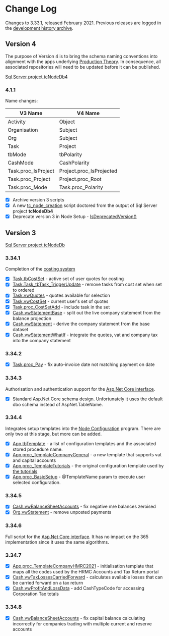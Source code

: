 # Change Log

Changes to 3.33.1, released February 2021. Previous releases are logged in the [development history archive](https://github.com/iamonnox/tradecontrol).

## Version 4

The purpose of Version 4 is to bring the schema naming conventions into alignment with the apps underlying [Production Theory](https://tradecontrol.github.io/articles/tc_production/). In consequence, all associated repositories will need to be updated before it can be published. 

[Sql Server project tcNodeDb4](https://github.com/TradeControl/sqlnode/tree/master/src/tcNodeDb4)

### 4.1.1

Name changes:

V3 Name | V4 Name
 -- | --
 Activity | Object
 Organisation | Subject
 Org | Subject
 Task | Project
 tbMode | tbPolarity
 CashMode | CashPolarity
 Task.proc_IsProject | Project.proc_IsProjected
 Task.proc_Project | Project.proc_Root
 Task.proc_Mode | Task.proc_Polarity

 - [x] Archive version 3 scripts
 - [x] A new [tc_node_creation](src/tcNode/scripts/tc_create_node.sql) script doctored from the output of Sql Server project **tcNodeDb4**
 - [x] Deprecate version 3 in Node Setup - [IsDeprecatedVersion()](src/tcNode/tcNodeConfig.cs)

## Version 3

[Sql Server project tcNodeDb](https://github.com/TradeControl/sqlnode/tree/master/src/tcNodeDb)

### 3.34.1

Completion of the [costing system](https://tradecontrol.github.io/tutorials/manufacturing#job-costing)

- [x] [Task.tbCostSet](src/tcNodeDb/Task/Tables/tbCostSet.sql) - active set of user quotes for costing
- [x] [Task.Task_tbTask_TriggerUpdate](src/tcNodeDb/Task/Tables/tbTask.sql) - remove tasks from cost set when set to ordered 
- [x] [Task.vwQuotes](src/tcNodeDb/Task/Views/vwQuotes.sql) - quotes available for selection
- [x] [Task.vwCostSet](src/tcNodeDb/Task/Views/vwCostSet.sql) - current user's set of quotes 
- [x] [Task.proc_CostSetAdd](src/tcNodeDb/Task/Stored%20Procedures/proc_CostSetAdd.sql) - include task in the set
- [x] [Cash.vwStatementBase](src/tcNodeDb/Cash/Views/vwStatementBase.sql) - split out the live company statement from the balance projection
- [x] [Cash.vwStatement](src/tcNodeDb/Cash/Views/vwStatement.sql) - derive the company statement from the base dataset
- [x] [Cash.vwStatementWhatIf](src/tcNodeDb/Cash/Views/vwStatementWhatIf.sql) - integrate the quotes, vat and company tax into the company statement 

### 3.34.2

- [x] [Task.proc_Pay](src/tcNodeDb/Task/Stored%20Procedures/proc_Pay.sql) - fix auto-invoice date not matching payment on date

### 3.34.3

Authorisation and authentication support for the [Asp.Net Core interface](https://github.com/tradecontrol/tradecontrol.web).

- [x] Standard Asp.Net Core schema design. Unfortunately it uses the default dbo schema instead of AspNet.TableName.

### 3.34.4 

Integrates setup templates into the [Node Configuration](https://tradecontrol.github.io/tutorials/installing-sqlnode#basic-setup) program. There are only two at this stage, but more can be added.

- [x] [App.tbTemplate](src/tcNodeDb/App/Tables/tbTemplate.sql) - a list of configuration templates and the associated stored procedure name.
- [x] [App.proc_TemplateCompanyGeneral](src/tcNodeDb/App/Stored%20Procedures/proc_TemplateCompanyGeneral.sql) - a new template that supports vat and capital accounts
- [x] [App.proc_TemplateTutorials](src/tcNodeDb/App/Stored%20Procedures/proc_TemplateTutorials.sql) - the original configuration template used by [the tutorials](https://tradecontrol.github.io/tutorials/overview)
- [x] [App.proc_BasicSetup](src/tcNodeDb/App/Stored%20Procedures/proc_BasicSetup.sql) - @TemplateName param to execute user selected configuration.

### 3.34.5

- [x] [Cash.vwBalanceSheetAccounts](src/tcNodeDb/Cash/Views/vwBalanceSheetAccounts.sql) - fix negative m/e balances zeroised
- [x] [Org.vwStatement](src/tcNodeDb/Org/Views/vwStatement.sql) - remove unposted payments

### 3.34.6

Full script for the [Asp.Net Core interface](https://github.com/tradecontrol/tradecontrol.web). It has no impact on the 365 implementation since it uses the same algorithms.

### 3.34.7

- [x] [App.proc_TemplateCompanyHMRC2021](src/tcNodeDb/App/Stored%20Procedures/proc_TemplateCompanyHMRC2021.sql) - initialisation template that maps all the codes used by the HRMC Accounts and Tax Return portal
- [x] [Cash.vwTaxLossesCarriedForward](src/tcNodeDb/Cash/Views/vwTaxLossesCarriedForward.sql) - calculates available losses that can be carried forward on a tax return
- [x] [Cash.vwProfitAndLossData](src/tcNodeDb/Cash/Views/vwProfitAndLossData.sql) - add CashTypeCode for accessing Corporation Tax totals

### 3.34.8

- [x] [Cash.vwBalanceSheetAccounts](src/tcNodeDb/Cash/Views/vwBalanceSheetAccounts.sql) - fix capital balance calculating incorrectly for companies trading with multiple current and reserve accounts